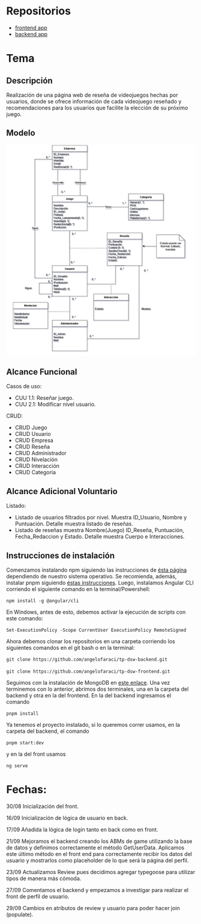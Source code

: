 # Repositorios #
- [frontend app](https://github.com/angelofaraci/tp-dsw-frontend "frontend app")
- [backend app](https://github.com/angelofaraci/tp-dsw-backend "backend app")
 
# Tema #
## Descripción ##
Realización de una página web de reseña de videojuegos hechas por usuarios, donde se ofrece información de cada videojuego reseñado y recomendaciones para los usuarios que facilite la elección de su próximo juego.
## Modelo ##
![Modelo de Dominio](https://github.com/angelofaraci/tp/blob/db26bb9a40f49eabd76474fadd07283ecde9d922/ModeloDominio.png)

## Alcance Funcional ##
Casos de uso:

- CUU 1.1: Reseñar juego.
- CUU 2.1: Modificar nivel usuario.

CRUD:

-	CRUD Juego
-	CRUD Usuario
-	CRUD Empresa
-	CRUD Reseña
-	CRUD Administrador
-	CRUD Nivelación
-	CRUD Interacción
-	CRUD Categoría


## Alcance Adicional Voluntario ##
Listado:

-	Listado de usuarios filtrados por nivel. Muestra ID_Usuario, Nombre y Puntuación. Detalle muestra listado de reseñas.
-	Listado de reseñas muestra Nombre(Juego) ID_Reseña, Puntuación, Fecha_Redaccion y Estado. Detalle muestra Cuerpo e Interacciones.

## Instrucciones de instalación ##
Comenzamos instalando npm siguiendo las instrucciones de [ésta página](https://docs.npmjs.com/downloading-and-installing-node-js-and-npm) dependiendo de nuestro sistema operativo. Se recomienda, además, instalar pnpm siguiendo [éstas instrucciones](https://pnpm.io/installation).
Luego, instalamos Angular CLI corriendo el siguiente comando en la terminal/Powershell:

    npm install -g @angular/cli

En Windows, antes de esto, debemos activar la ejecución de scripts con este comando:

    Set-ExecutionPolicy -Scope CurrentUser ExecutionPolicy RemoteSigned

Ahora debemos clonar los repositorios en una carpeta corriendo los siguientes comandos en el git bash o en la terminal:

    git clone https://github.com/angelofaraci/tp-dsw-backend.git

    git clone https://github.com/angelofaraci/tp-dsw-frontend.git

Seguimos con la instalación de MongoDB en [este enlace](https://www.mongodb.com/docs/manual/installation/).
Una vez terminemos con lo anterior, abrimos dos terminales, una en la carpeta del backend y otra en la del frontend. En la del backend ingresamos el comando

    pnpm install

Ya tenemos el proyecto instalado, si lo queremos correr usamos, en la carpeta del backend, el comando 

    pnpm start:dev
y en la del front usamos

    ng serve

# Fechas: #
30/08
Inicialización del front.

16/09
Inicialización de lógica de usuario en back.

17/09
Añadida la lógica de login tanto en back como en front.

21/09
Mejoramos el backend creando los ABMs de game utilizando la base de datos y definimos correctamente el método GetUserData. Aplicamos este último método en el front end para correctamente recibir los datos del usuario y mostrarlos como placeholder de lo que será la página del perfil.

23/09
Actualizamos Review pues decidimos agregar typegoose para utilizar tipos de manera más cómoda.

27/09
Comentamos el backend y empezamos a investigar para realizar el front de perfil de usuario.

29/09
Cambios en atributos de review y usuario para poder hacer join (populate).

